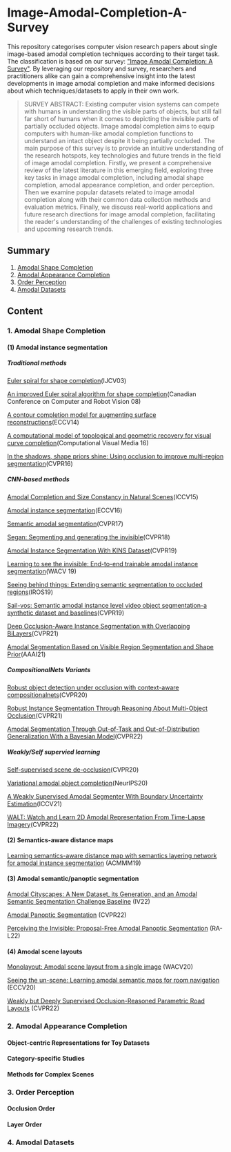 # Image-Amodal-Completion-A-Survey

This repository categorises computer vision research papers about single image-based amodal completion techniques according to their target task. The classification is based on our survey: ["Image Amodal Completion: A Survey"](https://arxiv.org/abs/2207.02062). By leveraging our repository and survey, researchers and practitioners alike can gain a comprehensive insight into the latest developments in image amodal completion and make informed decisions about which techniques/datasets to apply in their own work.


> SURVEY ABSTRACT: Existing computer vision systems can compete with humans in understanding the visible parts of objects, but still fall far short of humans when it comes to depicting the invisible parts of partially occluded objects. Image amodal completion aims to equip computers with human-like amodal completion functions to understand an intact object despite it being partially occluded. The main purpose of this survey is to provide an intuitive understanding of the research hotspots, key technologies and future trends in the field of image amodal completion. Firstly, we present a comprehensive review of the latest literature in this emerging field, exploring three key tasks in image amodal completion, including amodal shape completion, amodal appearance completion, and order perception. Then we examine popular datasets related to image amodal completion along with their common data collection methods and evaluation metrics. Finally, we discuss real-world applications and future research directions for image amodal completion, facilitating the reader's understanding of the challenges of existing technologies and upcoming research trends.

## Summary

1. [Amodal Shape Completion](#1)  
2. [Amodal Appearance Completion](#2)  
3. [Order Perception](#3)
4. [Amodal Datasets](#4)  

## Content
### 1. Amodal Shape Completion  <a name="1"></a>
#### (1) Amodal instance segmentation
##### Traditional methods
[Euler spiral for shape completion](https://www.cs.bgu.ac.il/~ben-shahar/ftp/papers/Edge_Completion/2003:Kimia_Frankel_and_Popescu:Euler_Spiral_for_Shape_Completion.pdf)(IJCV03)

[An improved Euler spiral algorithm for shape completion](https://ieeexplore.ieee.org/abstract/document/4562116)(Canadian Conference on Computer and Robot Vision 08)

[A contour completion model for augmenting surface reconstructions](https://www.microsoft.com/en-us/research/wp-content/uploads/2016/02/depth_completion_eccv_email.pdf)(ECCV14)

[A computational model of topological and geometric recovery for visual curve completion](https://dc.tsinghuajournals.com/cgi/viewcontent.cgi?article=1054&context=computational-visual-media)(Computational Visual Media 16)

[In the shadows, shape priors shine: Using occlusion to improve multi-region segmentation](https://www.cv-foundation.org/openaccess/content_cvpr_2016/papers/Kihara_In_the_Shadows_CVPR_2016_paper.pdf)(CVPR16)

##### CNN-based methods
[Amodal Completion and Size Constancy in Natural Scenes](https://arxiv.org/abs/1509.08147)(ICCV15)

[Amodal instance segmentation](https://arxiv.org/abs/1604.08202)(ECCV16)

[Semantic amodal segmentation]()(CVPR17)

[Segan: Segmenting and generating the invisible]()(CVPR18)

[Amodal Instance Segmentation With KINS Dataset](https://openaccess.thecvf.com/content_CVPR_2019/papers/Qi_Amodal_Instance_Segmentation_With_KINS_Dataset_CVPR_2019_paper.pdf)(CVPR19)

[Learning to see the invisible: End-to-end trainable amodal instance segmentation]()(WACV 19)

[Seeing behind things: Extending semantic segmentation to occluded regions]()(IROS19)

[Sail-vos: Semantic amodal instance level video object segmentation-a synthetic dataset and baselines]()(CVPR19)

[Deep Occlusion-Aware Instance Segmentation with Overlapping BiLayers](https://arxiv.org/abs/2103.12340)(CVPR21)

[Amodal Segmentation Based on Visible Region Segmentation and Shape Prior]()(AAAI21)

##### CompositionalNets Variants

[Robust object detection under occlusion with context-aware compositionalnets]()(CVPR20)

[Robust Instance Segmentation Through Reasoning About Multi-Object Occlusion]()(CVPR21)

[Amodal Segmentation Through Out-of-Task and Out-of-Distribution Generalization With a Bayesian Model]()(CVPR22)

##### Weakly/Self supervied learning
[Self-supervised scene de-occlusion]()(CVPR20)

[Variational amodal object completion]()(NeurIPS20)

[A Weakly Supervised Amodal Segmenter With Boundary Uncertainty Estimation]()(ICCV21)

[WALT: Watch and Learn 2D Amodal Representation From Time-Lapse Imagery]()(CVPR22)

#### (2) Semantics-aware distance maps
[Learning semantics-aware distance map with semantics layering network for amodal instance segmentation](https://arxiv.org/abs/1905.12898) (ACMMM19) 
#### (3) Amodal semantic/panoptic segmentation
[Amodal Cityscapes: A New Dataset, its Generation, and an Amodal Semantic Segmentation Challenge Baseline](https://arxiv.org/abs/2206.00527) (IV22)

[Amodal Panoptic Segmentation](https://openaccess.thecvf.com/content/CVPR2022/papers/Mohan_Amodal_Panoptic_Segmentation_CVPR_2022_paper.pdf) (CVPR22)

[Perceiving the Invisible: Proposal-Free Amodal Panoptic Segmentation](https://arxiv.org/abs/2205.14637) (RA-L22)

#### (4) Amodal scene layouts

[Monolayout: Amodal scene layout from a single image](https://arxiv.org/abs/2002.08394) (WACV20)

[Seeing the un-scene: Learning amodal semantic maps for room navigation](https://arxiv.org/abs/2007.09841) (ECCV20)

[Weakly but Deeply Supervised Occlusion-Reasoned Parametric Road Layouts](https://arxiv.org/abs/2104.06730) (CVPR22)

### 2. Amodal Appearance Completion <a name="2"></a>
#### Object-centric Representations for Toy Datasets
#### Category-specific Studies
#### Methods for Complex Scenes

### 3. Order Perception <a name="3"></a>
#### Occlusion Order
#### Layer Order

### 4. Amodal Datasets <a name="4"></a>
